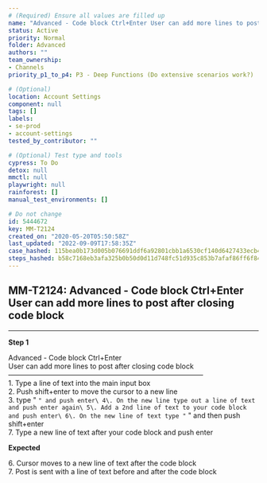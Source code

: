 ```yaml
---
# (Required) Ensure all values are filled up
name: "Advanced - Code block Ctrl+Enter User can add more lines to post after closing code block"
status: Active
priority: Normal
folder: Advanced
authors: ""
team_ownership: 
- Channels
priority_p1_to_p4: P3 - Deep Functions (Do extensive scenarios work?)

# (Optional)
location: Account Settings
component: null
tags: []
labels: 
- se-prod
- account-settings
tested_by_contributor: ""

# (Optional) Test type and tools
cypress: To Do
detox: null
mmctl: null
playwright: null
rainforest: []
manual_test_environments: []

# Do not change
id: 5444672
key: MM-T2124
created_on: "2020-05-20T05:50:58Z"
last_updated: "2022-09-09T17:58:35Z"
case_hashed: 115bea0b173d005b076691ddf6a92801cbb1a6530cf140d6427433ecb409d2726dbb5d8286594835981dc1c55d32fcf8
steps_hashed: b58c7168eb3afa325b0b50d0d11d748fc51d935c853b7afaf86ff6f840156c2bf8fb5e53482a22b891c49f3552cfbfe5
---
```


<!-- (Auto-generated) Based on frontmatter's "key" and "name" -->

## MM-T2124: Advanced - Code block Ctrl+Enter User can add more lines to post after closing code block

---

**Step 1**

Advanced - Code block Ctrl+Enter\
User can add more lines to post after closing code block\
————————————————————————————\
1\. Type a line of text into the main input box\
2\. Push shift+enter to move the cursor to a new line\
3\. type " `" and push enter\ 4\. On the new line type out a line of text and push enter again\ 5\. Add a 2nd line of text to your code block and push enter\ 6\. On the new line of text type "` " and then push shift+enter\
7\. Type a new line of text after your code block and push enter

**Expected**

6\. Cursor moves to a new line of text after the code block\
7\. Post is sent with a line of text before and after the code block
